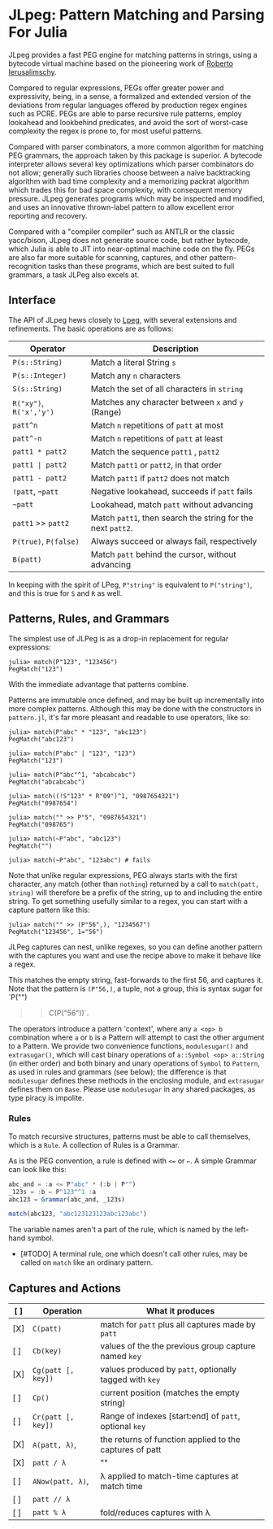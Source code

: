 # JLpeg: Pattern Matching and Parsing For Julia

JLpeg provides a fast PEG engine for matching patterns in strings, using a bytecode
virtual machine based on the pioneering work of [Roberto
Ierusalimschy](https://www.inf.puc-rio.br/~roberto/docs/peg.pdf).

Compared to regular expressions, PEGs offer greater power and expressivity, being, in
a sense, a formalized and extended version of the deviations from regular languages
offered by production regex engines such as PCRE.  PEGs are able to parse recursive
rule patterns, employ lookahead and lookbehind predicates, and avoid the sort of
worst-case complexity the regex is prone to, for most useful patterns.

Compared with parser combinators, a more common algorithm for matching PEG grammars,
the approach taken by this package is superior.  A bytecode interpreter allows
several key optimizations which parser combinators do not allow; generally such
libraries choose between a naive backtracking algorithm with bad time complexity and
a memorizing packrat algorithm which trades this for bad space complexity, with
consequent memory pressure.  JLpeg generates programs which may be inspected and
modified, and uses an innovative thrown-label pattern to allow excellent error
reporting and recovery.

Compared with a "compiler compiler" such as ANTLR or the classic yacc/bison, JLpeg
does not generate source code, but rather bytecode, which Julia is able to JIT into
near-optimal machine code on the fly.  PEGs are also far more suitable for scanning,
captures, and other pattern-recognition tasks than these programs, which are best
suited to full grammars, a task JLPeg also excels at.

## Interface

The API of JLpeg hews closely to [Lpeg](http://www.inf.puc-rio.br/~roberto/lpeg/),
with several extensions and refinements.  The basic operations are as follows:

| Operator                | Description                                                 |
| ----------------------- | ----------------------------------------------------------- |
| `P(s::String)`          | Match a literal String `s`                                  |
| `P(s::Integer)`         | Match any `n` characters                                    |
| `S(s::String)`          | Match the set of all characters in `string`                 |
| `R("xy")`, `R('x','y')` | Matches any character between `x` and `y` (Range)           |
| `patt^n`                | Match `n` repetitions of `patt` at most                     |
| `patt^-n`               | Match `n` repetitions of `patt` at least                    |
| `patt1 * patt2`         | Match the sequence `patt1` , `patt2`                        |
| `patt1 \| patt2`        | Match `patt1` or `patt2`, in that order                     |
| `patt1 - patt2`         | Match `patt1` if `patt2` does not match                     |
| `!patt`, `¬patt`        | Negative lookahead, succeeds if `patt` fails                |
| `~patt`                 | Lookahead, match `patt` without advancing                   |
| `patt1` >> `patt2`      | Match `patt1`, then search the string for the next `patt2`. |
| `P(true)`, `P(false)`   | Always succeed or always fail, respectively                 |
| `B(patt)`               | Match `patt` behind the cursor, without advancing           |

In keeping with the spirit of LPeg, `P"string"` is equivalent to `P("string")`, and
this is true for `S` and `R` as well.

## Patterns, Rules, and Grammars

The simplest use of JLPeg is as a drop-in replacement for regular expressions:

```jldoctest
julia> match(P"123", "123456")
PegMatch("123")
```

With the immediate advantage that patterns combine.

Patterns are immutable once defined, and may be built up incrementally into more
complex patterns.  Although this may be done with the constructors in `pattern.jl`,
it's far more pleasant and readable to use operators, like so:

```jldoctest
julia> match(P"abc" * "123", "abc123")
PegMatch("abc123")

julia> match(P"abc" | "123", "123")
PegMatch("123")

julia> match(P"abc"^1, "abcabcabc")
PegMatch("abcabcabc")

julia> match((!S"123" * R"09")^1, "0987654321")
PegMatch("0987654")

julia> match("" >> P"5", "0987654321")
PegMatch("098765")

julia> match(~P"abc", "abc123")
PegMatch("")

julia> match(~P"abc", "123abc") # fails

```

Note that unlike regular expressions, PEG always starts with the first character, any
match (other than `nothing`) returned by a call to `match(patt, string)` will
therefore be a prefix of the string, up to and including the entire string.  To get
something usefully similar to a regex, you can start with a capture pattern like
this:

```jldoctest
julia> match("" >> (P"56",), "1234567")
PegMatch("123456", 1="56")
```

JLPeg captures can nest, unlike regexes, so you can define another pattern with the
captures you want and use the recipe above to make it behave like a regex.

This matches the empty string, fast-forwards to the first 56, and captures it.  Note
that the pattern is `(P"56,)`, a tuple, not a group, this is syntax sugar for `P("")
>> C(P("56"))`.

The operators introduce a pattern 'context', where any `a <op> b` combination where
`a` or `b` is a Pattern will attempt to cast the other argument to a Pattern.  We
provide two convenience functions, `modulesugar()` and `extrasugar()`, which will
cast binary operations of `a::Symbol <op> a::String` (in either order) and both
binary and unary operations of `Symbol` to `Pattern`, as used in rules and grammars
(see below); the difference is that `modulesugar` defines these methods in the
enclosing module, and `extrasugar` defines them on `Base`.  Please use `modulesugar`
in any shared packages, as type piracy is impolite.

### Rules

To match recursive structures, patterns must be able to call themselves, which is a
`Rule`.  A collection of Rules is a Grammar.

As is the PEG convention, a rule is defined with `<=` or `←`.  A simple Grammar can
look like this:

```julia
abc_and = :a <= P"abc" * (:b | P"")
_123s = :b ← P"123"^1 :a
abc123 = Grammar(abc_and, _123s)

match(abc123, "abc123123123abc123abc")
```

The variable names aren't a part of the rule, which is named by the left-hand symbol.

- [#TODO] A terminal rule, one which doesn't call other rules, may be called on
`match` like an ordinary pattern.

## Captures and Actions



| [ ] | Operation          | What it produces                                        |
| --- | ------------------ | ------------------------------------------------------- |
| [X] | `C(patt)`          | match for `patt` plus all captures made by `patt`       |
| [ ] | `Cb(key)`          | values of the the previous group capture named `key`    |
| [X] | `Cg(patt [, key])` | values produced by `patt`, optionally tagged with `key` |
| [ ] | `Cp()`             | current position (matches the empty string)             |
| [ ] | `Cr(patt [, key])` | Range of indexes [start:end] of `patt`, optional `key`  |
| [X] | `A(patt, λ)`,      | the returns of function applied to the captures of patt |
| [X] | `patt / λ`         | ""                                                      |
| [ ] | `ANow(patt, λ)`,   | λ applied to match-time captures at match time          |
| [ ] | `patt // λ`        |                                                         |
| [ ] | `patt % λ`         | fold/reduces captures with λ                            |

